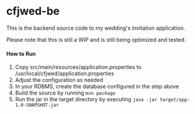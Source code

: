 # cfjwed-be
This is the backend source code to my wedding's invitation application.

Please note that this is still a WIP and is still being optimized and tested.

#### How to Run
1. Copy src/main/resources/application.properties to /usr/local/cfjwed/application.properties
2. Adjust the configuration as needed
3. In your RDBMS, create the database configured in the step above
4. Build the source by running `mvn package`
5. Run the jar in the target directory by executing `java -jar target/app-1.0-SNAPSHOT.jar`
